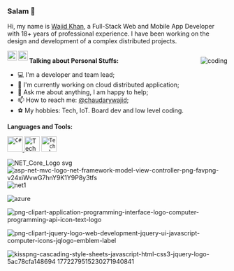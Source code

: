 ### Salam 👋

<!--
**chaudarywajid/chaudarywajid** is a ✨ _special_ ✨ repository because its `README.md` (this file) appears on your GitHub profile.

Here are some ideas to get you started:

- 🔭 I’m currently working on ...
- 🌱 I’m currently learning ...
- 👯 I’m looking to collaborate on ...
- 🤔 I’m looking for help with ...
- 💬 Ask me about ...
- 📫 How to reach me: ...
- 😄 Pronouns: ...
- ⚡ Fun fact: ...
-->

Hi, my name is [Wajid Khan](https://iamwajidkhan.com/), a Full-Stack Web and Mobile App Developer with 18+ years of professional experience. I have been working on the design and development of a complex distributed projects.

<a href="https://www.linkedin.com/in/chaudarywajid/" title="LinkdeIn" rel="nofollow">
  <img align="left" alt="LinkdeIn" width="22px" src="https://cdn.jsdelivr.net/npm/simple-icons@v3/icons/linkedin.svg" data-canonical-src="https://cdn.jsdelivr.net/npm/simple-icons@v3/icons/linkedin.svg" style="max-width: 100%;"></a>    

<a href="https://twitter.com/chaudarywajid" title="Twitter" rel="nofollow">
  <img align="left" alt="Twitter" width="22px" src="https://cdn.jsdelivr.net/npm/simple-icons@v3/icons/twitter.svg" data-canonical-src="https://cdn.jsdelivr.net/npm/simple-icons@v3/icons/twitter.svg" style="max-width: 100%;">
</a>

<a target="_blank" rel="noopener noreferrer" href="https://visitor-badge.glitch.me/badge?page_id=chaudarywajid">
<img src="https://visitor-badge.glitch.me/badge?page_id=chaudarywajid" alt="" data-canonical-src="https://visitor-badge.glitch.me/badge?page_id=chaudarywajid" style="max-width: 100%;"></a></p>

> 
<img alt="coding" align="right"  src="https://user-images.githubusercontent.com/5048841/179458980-cb7dace0-7bfe-4edd-9faa-2e5a916a9e3c.gif" style="max-width: 100%;">

**Talking about Personal Stuffs:**

- 💻 I&#39;m a developer and team lead;
- 🌱 I&#39;m currently working on cloud distributed application;
- 💬 Ask me about anything, I am happy to help;
- 📫 How to reach me: [@chaudarywajid](https://www.linkedin.com/in/chaudarywajid/);
- ⚽ My hobbies: Tech, IoT. Board dev and low level coding.




**Languages and Tools:**

<a href="https://docs.microsoft.com/en-us/dotnet/csharp/" title="C#" rel="nofollow">
    <code><img alt="C#" width="35" height="35" src="https://upload.wikimedia.org/wikipedia/commons/thumb/0/0d/C_Sharp_wordmark.svg/195px-C_Sharp_wordmark.svg.png" style="max-width: 100%;"></code>
  </a>  
  <img alt="Technologies" width="35" src="https://user-images.githubusercontent.com/5048841/179468273-4ddd0c8e-4bd2-4adf-8af4-c3de85c46eea.png" style="max-width: 100%;">
   <code><img alt="Technologies" width="35" src="https://user-images.githubusercontent.com/5048841/179468239-658217ab-0a64-46ef-a1c9-5aedcbe84098.png" style="max-width: 100%;"></code>
  
  ![NET_Core_Logo svg](https://user-images.githubusercontent.com/5048841/179468239-658217ab-0a64-46ef-a1c9-5aedcbe84098.png)
![asp-net-mvc-logo-net-framework-model-view-controller-png-favpng-v24xiWvwG7hnY9K1Y9P8y3tfs](https://user-images.githubusercontent.com/5048841/179468256-5cb780ee-b2a2-49a7-aacf-fd1e86420d83.jpg)
![net1](https://user-images.githubusercontent.com/5048841/179468273-4ddd0c8e-4bd2-4adf-8af4-c3de85c46eea.png)

  ![azure](https://user-images.githubusercontent.com/5048841/179468280-db1f7a25-4402-4bf9-8b1b-bbded80317ee.png)

  ![png-clipart-application-programming-interface-logo-computer-programming-api-icon-text-logo](https://user-images.githubusercontent.com/5048841/179468287-751f175e-e44e-48fa-8edc-93e7a54c4aed.png)

  ![png-clipart-jquery-logo-web-development-jquery-ui-javascript-computer-icons-jqlogo-emblem-label](https://user-images.githubusercontent.com/5048841/179468293-08757479-2695-4c5f-8893-626becb14955.png)


![kisspng-cascading-style-sheets-javascript-html-css3-jquery-logo-5ac78cfa148694 1772279515230271940841](https://user-images.githubusercontent.com/5048841/179468326-e408d7dc-4a43-407c-aac8-35a0dbad7590.jpg)



  <!--
  
  <img alt="Technologies" align="left" src="https://user-images.githubusercontent.com/5048841/179463349-1f580b36-7bef-4e4b-a9e4-bfe159bf0dd3.png" style="max-width: 100%;">

-->
 
 

